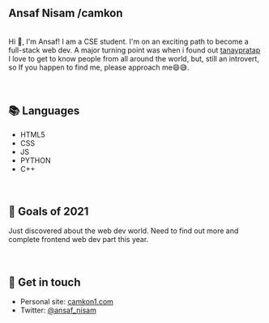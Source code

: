 ## Ansaf Nisam /camkon 
<br>
Hi 👋, I'm Ansaf! I am a CSE student. I'm on an exciting path to become a full-stack web dev. A major turning point was when i found out <a href="https://www.tanaypratap.com.">tanaypratap</a> I love to get to know people from all around the world, but, still an introvert, so If you happen to find me, please approach me😄😅.<br><br><br>

## 📚 Languages
- HTML5
- CSS
- JS
- PYTHON
- C++
<br><br><br>

## 🔭 Goals of 2021
Just discovered about the web dev world. Need to find out more and complete frontend web dev part this year.<br><br><br>

## 🔗 Get in touch
- Personal site: <a href="https://camkon1.netlify.app">camkon1.com</a>
- Twitter: <a href="https://www.twitter.com/ansaf_nisam">@ansaf_nisam</a>
